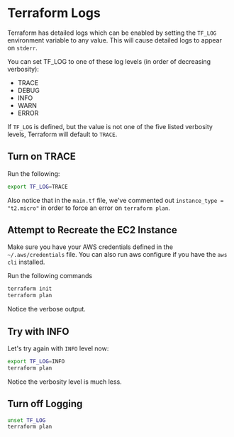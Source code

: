 # Terraform Logs

Terraform has detailed logs which can be enabled by setting the `TF_LOG` environment variable to any value. This will cause detailed logs to appear on `stderr`.

You can set TF_LOG to one of these log levels (in order of decreasing verbosity):
- TRACE
- DEBUG
- INFO
- WARN
- ERROR

If `TF_LOG` is defined, but the value is not one of the five listed verbosity levels, Terraform will default to `TRACE`.

## Turn on TRACE

Run the following:

```bash
export TF_LOG=TRACE
```

Also notice that in the `main.tf` file, we've commented out `instance_type = "t2.micro"` in order to force an error on `terraform plan`.

## Attempt to Recreate the EC2 Instance

Make sure you have your AWS credentials defined in the `~/.aws/credentials` file. You can also run aws configure if you have the `aws cli` installed.

Run the following commands
```bash
terraform init
terraform plan
```

Notice the verbose output.

## Try with INFO

Let's try again with `INFO` level now:

```bash
export TF_LOG=INFO
terraform plan
```

Notice the verbosity level is much less.

## Turn off Logging

```bash
unset TF_LOG
terraform plan
```
